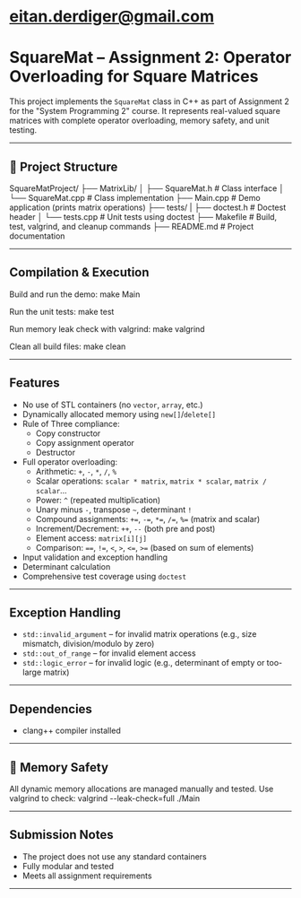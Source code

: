 # eitan.derdiger@gmail.com

# SquareMat – Assignment 2: Operator Overloading for Square Matrices

This project implements the `SquareMat` class in C++ as part of Assignment 2 for the "System Programming 2" course. It represents real-valued square matrices with complete operator overloading, memory safety, and unit testing.

---

## 📁 Project Structure

SquareMatProject/
├── MatrixLib/
│   ├── SquareMat.h         # Class interface
│   └── SquareMat.cpp       # Class implementation
├── Main.cpp                # Demo application (prints matrix operations)
├── tests/
|   ├── doctest.h           # Doctest header
│   └── tests.cpp           # Unit tests using doctest
├── Makefile                # Build, test, valgrind, and cleanup commands
├── README.md               # Project documentation

---

## Compilation & Execution

Build and run the demo:
make Main

Run the unit tests:
make test

Run memory leak check with valgrind:
make valgrind

Clean all build files:
make clean

---

## Features

- No use of STL containers (no `vector`, `array`, etc.)
- Dynamically allocated memory using `new[]`/`delete[]`
- Rule of Three compliance:
  - Copy constructor
  - Copy assignment operator
  - Destructor
- Full operator overloading:
  - Arithmetic: `+`, `-`, `*`, `/`, `%`
  - Scalar operations: `scalar * matrix`, `matrix * scalar`, `matrix / scalar`...
  - Power: `^` (repeated multiplication)
  - Unary minus `-`, transpose `~`, determinant `!`
  - Compound assignments: `+=`, `-=`, `*=`, `/=`, `%=` (matrix and scalar)
  - Increment/Decrement: `++`, `--` (both pre and post)
  - Element access: `matrix[i][j]`
  - Comparison: `==`, `!=`, `<`, `>`, `<=`, `>=` (based on sum of elements)
- Input validation and exception handling
- Determinant calculation
- Comprehensive test coverage using `doctest`

---

## Exception Handling

- `std::invalid_argument` – for invalid matrix operations (e.g., size mismatch, division/modulo by zero)
- `std::out_of_range` – for invalid element access
- `std::logic_error` – for invalid logic (e.g., determinant of empty or too-large matrix)

---

## Dependencies

- clang++ compiler installed

---

## 🧼 Memory Safety

All dynamic memory allocations are managed manually and tested.
Use valgrind to check:
valgrind --leak-check=full ./Main

---

## Submission Notes

- The project does not use any standard containers
- Fully modular and tested
- Meets all assignment requirements

---